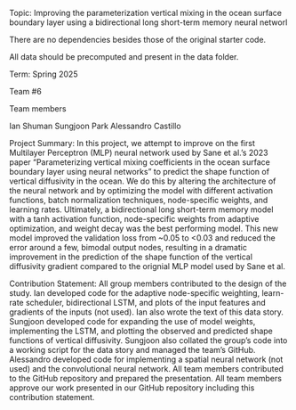 Topic: Improving the parameterization vertical mixing in the ocean surface boundary layer using a bidirectional long short-term memory neural networl

There are no dependencies besides those of the original starter code. 

All data should be precomputed and present in the data folder.

Term: Spring 2025

Team #6

Team members

Ian Shuman
Sungjoon Park
Alessandro Castillo

Project Summary: In this project, we attempt to improve on the first Multilayer Perceptron (MLP) neural network used by Sane et al.’s 2023 paper “Parameterizing vertical mixing coefficients in the ocean surface boundary layer using neural networks” to predict the shape function of vertical diffusivity in the ocean. We do this by altering the architecture of the neural network and by optimizing the model with different activation functions, batch normalization techniques, node-specific weights, and learning rates. Ultimately, a bidirectional long short-term memory model with a tanh activation function, node-specific weights from adaptive optimization, and weight decay was the best performing model. This new model improved the validation loss from ~0.05 to <0.03 and reduced the error around a few, bimodal output nodes, resulting in a dramatic improvement in the prediction of the shape function of the vertical diffusivity gradient compared to the orignial MLP model used by Sane et al.


Contribution Statement: All group members contributed to the design of the study. Ian developed code for the adaptive node-specific weighting,  learn-rate scheduler, bidirectional LSTM, and plots of the input features and gradients of the inputs (not used). Ian also wrote the text of this data story. Sungjoon developed code for expanding the use of model weights, implementing the LSTM, and plotting the observed and predicted shape functions of vertical diffusivity. Sungjoon also collated the group’s code into a working script for the data story and managed the team’s GitHub. Alessandro developed code for implementing a spatial neural network (not used) and the convolutional neural network. All team members contributed to the GitHub repository and prepared the presentation. All team members approve our work presented in our GitHub repository including this contribution statement.
